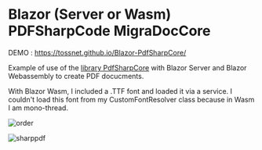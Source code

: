 # Blazor (Server or Wasm) PDFSharpCode MigraDocCore

DEMO : https://tossnet.github.io/Blazor-PdfSharpCore/

Example of use of the [library PdfSharpCore](https://github.com/ststeiger/PdfSharpCore) with Blazor Server and Blazor Webassembly to create PDF docucments.

With Blazor Wasm, I included a .TTF font and loaded it via a service. I couldn't load this font from my CustomFontResolver class because in Wasm I am mono-thread. 

![order](https://github.com/tossnet/Blazor-PdfSharpCore/assets/3845786/5c88db77-2764-4b21-9b9f-5046c2372ce1)


![sharppdf](https://user-images.githubusercontent.com/3845786/218074655-4afd9d7b-0d93-466d-acd7-9f80c7571d7b.gif)
